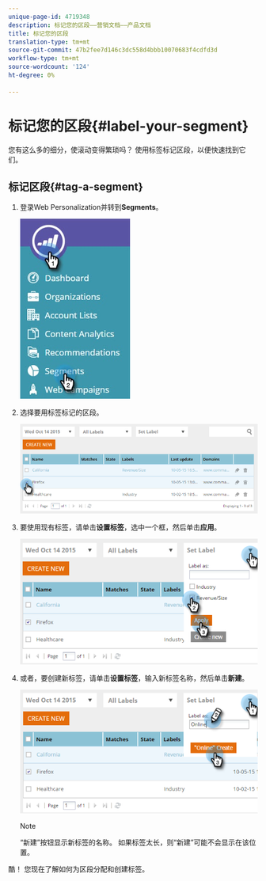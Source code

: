 ```yaml
---
unique-page-id: 4719348
description: 标记您的区段——营销文档——产品文档
title: 标记您的区段
translation-type: tm+mt
source-git-commit: 47b2fee7d146c3dc558d4bbb10070683f4cdfd3d
workflow-type: tm+mt
source-wordcount: '124'
ht-degree: 0%

---
```



# 标记您的区段{#label-your-segment}

您有这么多的细分，使滚动变得繁琐吗？ 使用标签标记区段，以便快速找到它们。

## 标记区段{#tag-a-segment}

1. 登录Web Personalization并转到&#x200B;**Segments**。

   ![](assets/new-dropdown-segments-hand.jpg)

1. 选择要用标签标记的区段。

   ![](assets/image2015-10-14-15-3a26-3a28.png)

1. 要使用现有标签，请单击&#x200B;**设置标签**，选中一个框，然后单击&#x200B;**应用**。

   ![](assets/image2015-10-14-15-3a34-3a42.png)

1. 或者，要创建新标签，请单击&#x200B;**设置标签**，输入新标签名称，然后单击&#x200B;**新建**。

   ![](assets/image2015-10-14-15-3a38-3a30.png)

   >[!NOTE]
   >
   >“新建”按钮显示新标签的名称。 如果标签太长，则“新建”可能不会显示在该位置。

酷！ 您现在了解如何为区段分配和创建标签。
